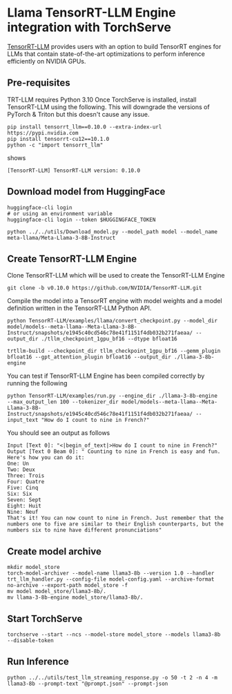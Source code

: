 # Llama TensorRT-LLM Engine integration with TorchServe

[TensorRT-LLM](https://github.com/NVIDIA/TensorRT-LLM) provides users with an option to build TensorRT engines for LLMs that contain state-of-the-art optimizations to perform inference efficiently on NVIDIA GPUs.

## Pre-requisites

TRT-LLM requires Python 3.10
Once TorchServe is installed, install TensorRT-LLM using the following.
This will downgrade the versions of PyTorch & Triton but this doesn't cause any issue.

```
pip install tensorrt_llm==0.10.0 --extra-index-url https://pypi.nvidia.com
pip install tensorrt-cu12==10.1.0
python -c "import tensorrt_llm"
```
shows
```
[TensorRT-LLM] TensorRT-LLM version: 0.10.0
```

## Download model from HuggingFace
```
huggingface-cli login
# or using an environment variable
huggingface-cli login --token $HUGGINGFACE_TOKEN
```
```
python ../../utils/Download_model.py --model_path model --model_name meta-llama/Meta-Llama-3-8B-Instruct
```

## Create TensorRT-LLM Engine
Clone TensorRT-LLM which will be used to create the TensorRT-LLM Engine

```
git clone -b v0.10.0 https://github.com/NVIDIA/TensorRT-LLM.git
```

Compile the model into a TensorRT engine with model weights and a model definition written in the TensorRT-LLM Python API.

```
python TensorRT-LLM/examples/llama/convert_checkpoint.py --model_dir model/models--meta-llama--Meta-Llama-3-8B-Instruct/snapshots/e1945c40cd546c78e41f1151f4db032b271faeaa/ --output_dir ./tllm_checkpoint_1gpu_bf16 --dtype bfloat16
```
```
trtllm-build --checkpoint_dir tllm_checkpoint_1gpu_bf16 --gemm_plugin bfloat16 --gpt_attention_plugin bfloat16 --output_dir ./llama-3-8b-engine
```

You can test if TensorRT-LLM Engine has been compiled correctly by running the following
```
python TensorRT-LLM/examples/run.py --engine_dir ./llama-3-8b-engine  --max_output_len 100 --tokenizer_dir model/models--meta-llama--Meta-Llama-3-8B-Instruct/snapshots/e1945c40cd546c78e41f1151f4db032b271faeaa/ --input_text "How do I count to nine in French?"
```

You should see an output as follows
```
Input [Text 0]: "<|begin_of_text|>How do I count to nine in French?"
Output [Text 0 Beam 0]: " Counting to nine in French is easy and fun. Here's how you can do it:
One: Un
Two: Deux
Three: Trois
Four: Quatre
Five: Cinq
Six: Six
Seven: Sept
Eight: Huit
Nine: Neuf
That's it! You can now count to nine in French. Just remember that the numbers one to five are similar to their English counterparts, but the numbers six to nine have different pronunciations"
```

## Create model archive

```
mkdir model_store
torch-model-archiver --model-name llama3-8b --version 1.0 --handler trt_llm_handler.py --config-file model-config.yaml --archive-format no-archive --export-path model_store -f
mv model model_store/llama3-8b/.
mv llama-3-8b-engine model_store/llama3-8b/.
```

## Start TorchServe
```
torchserve --start --ncs --model-store model_store --models llama3-8b --disable-token
```

## Run Inference
```
python ../../utils/test_llm_streaming_response.py -o 50 -t 2 -n 4 -m llama3-8b --prompt-text "@prompt.json" --prompt-json
```
